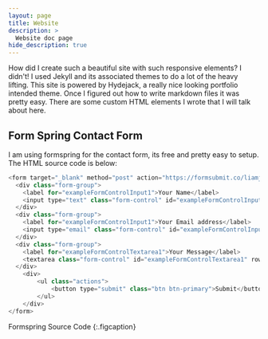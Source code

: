 ```yaml
---
layout: page
title: Website
description: >
  Website doc page
hide_description: true
---
```


How did I create such a beautiful site with such responsive elements? I didn't! I used Jekyll and its associated themes to do a 
lot of the heavy lifting. This site is powered by Hydejack, a really nice looking portfolio intended theme. Once I figured out how to write
markdown files it was pretty easy. There are some custom HTML elements I wrote that I will talk about here. 

## Form Spring Contact Form

I am using formspring for the contact form, its free and pretty easy to setup. The HTML source code is below:

~~~js
<form target="_blank" method="post" action="https://formsubmit.co/liamjosephnolan@gmail.com">
  <div class="form-group">
    <label for="exampleFormControlInput1">Your Name</label>
    <input type="text" class="form-control" id="exampleFormControlInput1" placeholder="First Last">
  </div>
  <div class="form-group">
    <label for="exampleFormControlInput1">Your Email address</label>
    <input type="email" class="form-control" id="exampleFormControlInput1" placeholder="name@example.com">
  </div>
  <div class="form-group">
    <label for="exampleFormControlTextarea1">Your Message</label>
    <textarea class="form-control" id="exampleFormControlTextarea1" rows="3"></textarea>
  </div>
    <div>
        <ul class="actions">
            <button type="submit" class="btn btn-primary">Submit</button>
        </ul>
    </div>
</form>
~~~

Formspring Source Code
{:.figcaption}